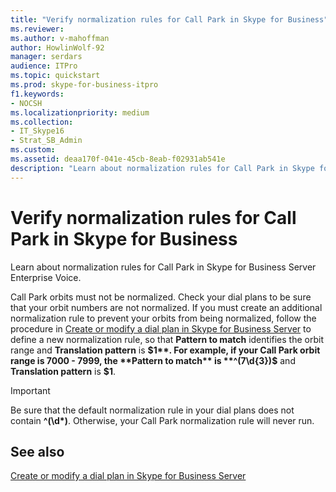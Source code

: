 ```yaml
---
title: "Verify normalization rules for Call Park in Skype for Business"
ms.reviewer: 
ms.author: v-mahoffman
author: HowlinWolf-92
manager: serdars
audience: ITPro
ms.topic: quickstart
ms.prod: skype-for-business-itpro
f1.keywords:
- NOCSH
ms.localizationpriority: medium
ms.collection: 
- IT_Skype16
- Strat_SB_Admin
ms.custom: 
ms.assetid: deaa170f-041e-45cb-8eab-f02931ab541e
description: "Learn about normalization rules for Call Park in Skype for Business Server Enterprise Voice."
---
```


# Verify normalization rules for Call Park in Skype for Business
 
Learn about normalization rules for Call Park in Skype for Business Server Enterprise Voice.
  
Call Park orbits must not be normalized. Check your dial plans to be sure that your orbit numbers are not normalized. If you must create an additional normalization rule to prevent your orbits from being normalized, follow the procedure in [Create or modify a dial plan in Skype for Business Server](dial-plans.md) to define a new normalization rule, so that **Pattern to match** identifies the orbit range and **Translation pattern** is **$1**. For example, if your Call Park orbit range is 7000 - 7999, the **Pattern to match** is **^(7\d{3})$** and **Translation pattern** is **$1**.
  
> [!IMPORTANT]
> Be sure that the default normalization rule in your dial plans does not contain **^(\d\*)**. Otherwise, your Call Park normalization rule will never run.
  
## See also

[Create or modify a dial plan in Skype for Business Server](dial-plans.md)

